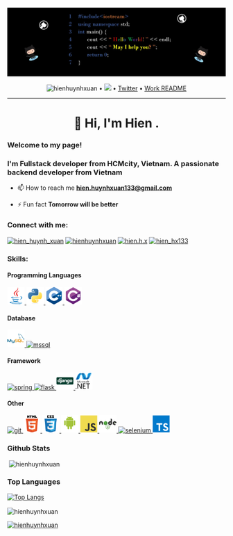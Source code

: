 [![13199803](https://github.com/hienhuynhxuan/hienhuynhxuan/blob/main/banner.jpg)](https://github.com/hienhuynhxuan?tab=repositories)

<p align="center">
  <img src="https://komarev.com/ghpvc/?username=hienhuynhxuan&label=Profile%20views&color=0e75b6&style=flat" alt="hienhuynhxuan" /> •  
  <a href="https://twitter.com/intent/follow?screen_name=hien_huynh_xuan&tw_p=followbutton"><img src="https://img.shields.io/twitter/follow/hien_huynh_xuan?label=%40hien_huynh_xuan&style=social"></a>  •
  <a href="https://twitter.com/intent/follow?screen_name=hien_huynh_xuan&tw_p=followbutton">Twitter</a> •
  <a href="https://github.com/hienhuynhxuan/README">Work README</a> 
</p>

---

<h1 align="center">👋 Hi, I'm Hien .</h1>
<h3 align="left">Welcome to my page!</h3>
<h3>I'm Fullstack developer from  HCMcity, Vietnam.  A passionate backend developer from Vietnam</h3>

- 📫 How to reach me **hien.huynhxuan133@gmail.com**

- ⚡ Fun fact **Tomorrow will be better**

<h3 align="left">Connect with me:</h3>
<p align="left">
<a href="https://twitter.com/hien_huynh_xuan" target="blank"><img align="center" src="https://cdn.jsdelivr.net/npm/simple-icons@3.0.1/icons/twitter.svg" alt="hien_huynh_xuan" height="30" width="40" /></a>
<a href="https://linkedin.com/in/hienhuynhxuan" target="blank"><img align="center" src="https://cdn.jsdelivr.net/npm/simple-icons@3.0.1/icons/linkedin.svg" alt="hienhuynhxuan" height="30" width="40" /></a>
<a href="https://instagram.com/hien.h.x" target="blank"><img align="center" src="https://cdn.jsdelivr.net/npm/simple-icons@3.0.1/icons/instagram.svg" alt="hien.h.x" height="30" width="40" /></a>
<a href="https://www.hackerrank.com/hien_hx133" target="blank"><img align="center" src="https://cdn.jsdelivr.net/npm/simple-icons@3.0.1/icons/hackerrank.svg" alt="hien_hx133" height="30" width="40" /></a>
</p>


<h3 align="left">Skills:</h3>
<h4 align="left">Programming Languages</h4>
<p align="left">
  <a href="https://www.java.com" target="_blank"> <img src="https://raw.githubusercontent.com/devicons/devicon/master/icons/java/java-original.svg" alt="java" width="40" height="40"/> </a>
  <a href="https://www.python.org" target="_blank"> <img src="https://raw.githubusercontent.com/devicons/devicon/master/icons/python/python-original.svg" alt="python" width="40" height="40"/> </a>
  <a href="https://www.w3schools.com/cpp/" target="_blank"> <img src="https://raw.githubusercontent.com/devicons/devicon/master/icons/cplusplus/cplusplus-original.svg" alt="cplusplus" width="40" height="40"/> </a>
  <a href="https://www.w3schools.com/cs/" target="_blank"> <img src="https://raw.githubusercontent.com/devicons/devicon/master/icons/csharp/csharp-original.svg" alt="csharp" width="40" height="40"/> </a>
  
</p>

<h4 align="left">Database</h4>
<p align="left">
  <a href="https://www.mysql.com/" target="_blank"> <img src="https://raw.githubusercontent.com/devicons/devicon/master/icons/mysql/mysql-original-wordmark.svg" alt="mysql" width="40" height="40"/> </a>
  <a href="https://www.microsoft.com/en-us/sql-server" target="_blank"> <img src="https://cdn.worldvectorlogo.com/logos/microsoft-sql-server.svg" alt="mssql" width="40" height="40"/> </a>
</p>

<h4 align="left">Framework</h4>
<p align="left">
 <a href="https://spring.io/" target="_blank"> <img src="https://www.vectorlogo.zone/logos/springio/springio-icon.svg" alt="spring" width="40" height="40"/> </a>
 <a href="https://flask.palletsprojects.com/" target="_blank"> <img src="https://www.vectorlogo.zone/logos/pocoo_flask/pocoo_flask-icon.svg" alt="flask" width="40" height="40"/> </a>
 <a href="https://www.djangoproject.com/" target="_blank"> <img src="https://raw.githubusercontent.com/devicons/devicon/master/icons/django/django-original.svg" alt="django" width="40" height="40"/> </a> <a href="https://dotnet.microsoft.com/" target="_blank"> <img src="https://raw.githubusercontent.com/devicons/devicon/master/icons/dot-net/dot-net-original-wordmark.svg" alt="dotnet" width="40" height="40"/> </a>
   
</p>

<h4 align="left">Other</h4>
<p align="left">
<a href="https://git-scm.com/" target="_blank"> <img src="https://www.vectorlogo.zone/logos/git-scm/git-scm-icon.svg" alt="git" width="40" height="40"/> </a>
  <a href="https://www.w3.org/html/" target="_blank"> <img src="https://raw.githubusercontent.com/devicons/devicon/master/icons/html5/html5-original-wordmark.svg" alt="html5" width="40" height="40"/> </a>
  <a href="https://www.w3schools.com/css/" target="_blank"> <img src="https://raw.githubusercontent.com/devicons/devicon/master/icons/css3/css3-original-wordmark.svg" alt="css3" width="40" height="40"/> </a>
  <a href="https://developer.android.com" target="_blank"> <img src="https://raw.githubusercontent.com/devicons/devicon/master/icons/android/android-original-wordmark.svg" alt="android" width="40" height="40"/> </a>
  <a href="https://developer.mozilla.org/en-US/docs/Web/JavaScript" target="_blank"> <img src="https://raw.githubusercontent.com/devicons/devicon/master/icons/javascript/javascript-original.svg" alt="javascript" width="40" height="40"/> </a>
  <a href="https://nodejs.org" target="_blank"> <img src="https://raw.githubusercontent.com/devicons/devicon/master/icons/nodejs/nodejs-original-wordmark.svg" alt="nodejs" width="40" height="40"/> </a>
  <a href="https://www.selenium.dev" target="_blank"> <img src="https://raw.githubusercontent.com/detain/svg-logos/780f25886640cef088af994181646db2f6b1a3f8/svg/selenium-logo.svg" alt="selenium" width="40" height="40"/> </a>
  <a href="https://www.typescriptlang.org/" target="_blank"> <img src="https://raw.githubusercontent.com/devicons/devicon/master/icons/typescript/typescript-original.svg" alt="typescript" width="40" height="40"/> </a>
</p>



<h3 align="left">Github Stats</h3>
<p>&nbsp;<img align="center" src="https://github-readme-stats.vercel.app/api?username=hienhuynhxuan&show_icons=true&locale=en" alt="hienhuynhxuan" /></p>

<h3 align="left">Top Languages</h3>

[![Top Langs](https://github-readme-stats.vercel.app/api/top-langs/?username=hienhuynhxuan&langs_count=8)](https://github.com/anuraghazra/github-readme-stats)





<p><img align="center" src="https://github-readme-streak-stats.herokuapp.com/?user=hienhuynhxuan&" alt="hienhuynhxuan" /></p>

<p align="left"> <a href="https://github.com/ryo-ma/github-profile-trophy"><img src="https://github-profile-trophy.vercel.app/?username=hienhuynhxuan" alt="hienhuynhxuan" /></a> </p>



